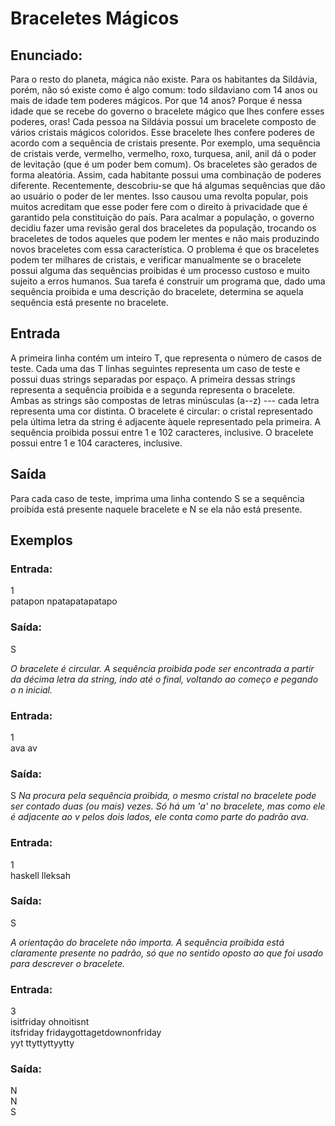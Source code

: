 # Braceletes Mágicos

## Enunciado:

Para o resto do planeta, mágica não existe. Para os habitantes da Sildávia, porém, não só existe como é algo comum: todo sildaviano com 14 anos ou mais de idade tem poderes mágicos. Por que 14 anos? Porque é nessa idade que se recebe do governo o bracelete mágico que lhes confere esses poderes, oras!
Cada pessoa na Sildávia possui um bracelete composto de vários cristais mágicos coloridos. Esse bracelete lhes confere poderes de acordo com a sequência de cristais presente. Por exemplo, uma sequência de cristais verde, vermelho, vermelho, roxo, turquesa, anil, anil dá o poder de levitação (que é um poder bem comum). Os braceletes são gerados de forma aleatória. Assim, cada habitante possui uma combinação de poderes diferente.
Recentemente, descobriu-se que há algumas sequências que dão ao usuário o poder de ler mentes. Isso causou uma revolta popular, pois muitos acreditam que esse poder fere com o direito à privacidade que é garantido pela constituição do país. Para acalmar a população, o governo decidiu fazer uma revisão geral dos braceletes da população, trocando os braceletes de todos aqueles que podem ler mentes e não mais produzindo novos braceletes com essa característica.
O problema é que os braceletes podem ter milhares de cristais, e verificar manualmente se o bracelete possui alguma das sequências proibidas é um processo custoso e muito sujeito a erros humanos. Sua tarefa é construir um programa que, dado uma sequência proibida e uma descrição do bracelete, determina se aquela sequência está presente no bracelete.

## Entrada
A primeira linha contém um inteiro T, que representa o número de casos de teste. Cada uma das T linhas seguintes representa um caso de teste e possui duas strings separadas por espaço. A primeira dessas strings representa a sequência proibida e a segunda representa o bracelete. Ambas as strings são compostas de letras minúsculas (a--z) --- cada letra representa uma cor distinta. O bracelete é circular: o cristal representado pela última letra da string é adjacente àquele representado pela primeira. A sequência proibida possui entre 1 e 102 caracteres, inclusive. O bracelete possui entre 1 e 104 caracteres, inclusive.
## Saída
Para cada caso de teste, imprima uma linha contendo S se a sequência proibida está presente naquele bracelete e N se ela não está presente.
## Exemplos
### Entrada:
1\
patapon npatapatapatapo
### Saída:
S

_O bracelete é circular. A sequência proibida pode ser encontrada a partir da décima letra da string, indo até o final, voltando ao começo e pegando o n inicial._

### Entrada:
1\
ava av
### Saída:
S
_Na procura pela sequência proibida, o mesmo cristal no bracelete pode ser contado duas (ou mais) vezes. Só há um 'a' no bracelete, mas como ele é adjacente ao v pelos dois lados, ele conta como parte do padrão ava._

### Entrada:
1\
haskell lleksah

### Saída:
S

_A orientação do bracelete não importa. A sequência proibida está claramente presente no padrão, só que no sentido oposto ao que foi usado para descrever o bracelete._

### Entrada:
3\
isitfriday ohnoitisnt\
itsfriday  fridaygottagetdownonfriday\
yyt ttyttyttyytty

### Saída:
N\
N\
S
